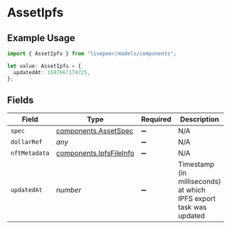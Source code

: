 # AssetIpfs

## Example Usage

```typescript
import { AssetIpfs } from "livepeer/models/components";

let value: AssetIpfs = {
  updatedAt: 1587667174725,
};
```

## Fields

| Field                                                              | Type                                                               | Required                                                           | Description                                                        | Example                                                            |
| ------------------------------------------------------------------ | ------------------------------------------------------------------ | ------------------------------------------------------------------ | ------------------------------------------------------------------ | ------------------------------------------------------------------ |
| `spec`                                                             | [components.AssetSpec](../../models/components/assetspec.md)       | :heavy_minus_sign:                                                 | N/A                                                                |                                                                    |
| `dollarRef`                                                        | *any*                                                              | :heavy_minus_sign:                                                 | N/A                                                                |                                                                    |
| `nftMetadata`                                                      | [components.IpfsFileInfo](../../models/components/ipfsfileinfo.md) | :heavy_minus_sign:                                                 | N/A                                                                |                                                                    |
| `updatedAt`                                                        | *number*                                                           | :heavy_minus_sign:                                                 | Timestamp (in milliseconds) at which IPFS export task was<br/>updated<br/> | 1587667174725                                                      |